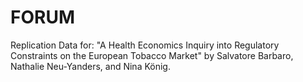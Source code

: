 # FORUM
Replication Data for: "A Health Economics Inquiry into Regulatory Constraints on the European Tobacco Market" by Salvatore Barbaro, Nathalie Neu-Yanders, and Nina König. 
